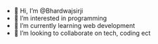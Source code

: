 - 👋 Hi, I’m @Bhardwajsirji
- 👀 I’m interested in programming 
- 🌱 I’m currently learning web development 
- 💞️ I’m looking to collaborate on tech, coding ect


<!---
Bhardwajsirji/Bhardwajsirji is a ✨ special ✨ repository because its `README.md` (this file) appears on your GitHub profile.
You can click the Preview link to take a look at your changes.
--->
